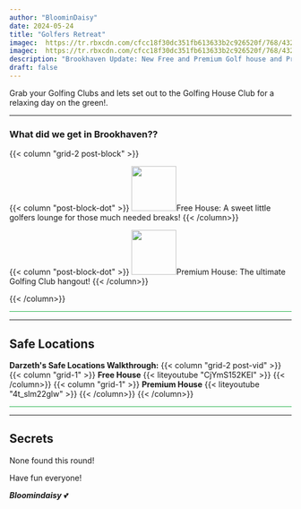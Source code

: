 ```yaml
---
author: "BloominDaisy"
date: 2024-05-24
title: "Golfers Retreat"
imagec:  https://tr.rbxcdn.com/cfcc18f30dc351fb613633b2c926520f/768/432/Image/Png
imagec:  https://tr.rbxcdn.com/cfcc18f30dc351fb613633b2c926520f/768/432/Image/Png
description: "Brookhaven Update: New Free and Premium Golf house and Prop limit raised to 5 more props on Public Servers."
draft: false
---
```


Grab your Golfing Clubs and lets set out to the Golfing House Club for a relaxing day on the green!.

---

### What did we get in Brookhaven??

{{< column "grid-2 post-block" >}}

{{< column "post-block-dot" >}}
<img src="/images/blog/free_house_golf_icon.png" loading="lazy" style="width: 80px; height: 80px;">Free House: A sweet little golfers lounge for those much needed breaks!
{{< /column>}}

{{< column "post-block-dot" >}}
<img src="/images/blog/premium_house_golf_icon.png" loading="lazy" style="width: 80px; height: 80px;">Premium House: The ultimate Golfing Club hangout!
{{< /column>}}

{{< /column>}}


<hr style="background-color: #28b44c" size=8 class="post-block">

---

## Safe Locations

**Darzeth's Safe Locations Walkthrough:**
{{< column "grid-2 post-vid" >}}
{{< column "grid-1" >}}
**Free House** {{< liteyoutube "CjYmS152KEI" >}}
{{< /column>}}
{{< column "grid-1" >}}
**Premium House** {{< liteyoutube "4t_slm22glw" >}}
{{< /column>}}
{{< /column>}}

<hr style="background-color: #28b44c" size=8 class="post-block">

---

## Secrets

None found this round!

Have fun everyone!

_**Bloomindaisy**_ <span class="nowrap"><span class="emojify">💕</span>
